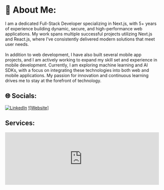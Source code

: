 # 💫 About Me:
I am a dedicated Full-Stack Developer specializing in Next.js, with 5+ years of experience building dynamic, secure, and high-performance web applications. My work spans multiple successful projects utilizing Next.js and React.js, where I’ve consistently delivered modern solutions that meet user needs.<br><br>In addition to web development, I have also built several mobile app projects, and I am actively working to expand my skill set and experience in mobile development. Currently, I am exploring machine learning and AI SDKs, with a focus on integrating these technologies into both web and mobile applications. My passion for innovation and continuous learning drives me to stay at the forefront of technology.

## 🌐 Socials:
[![LinkedIn](https://img.shields.io/badge/LinkedIn-%230077B5.svg?logo=linkedin&logoColor=white)](https://www.linkedin.com/in/daniyalafaqi/) 
[![Website]](https://daniafaqi.contra.com/) 

## Services:
<iframe frameborder="0" height="172px" src="https://contra.com/s/ZBEEsRA3-responsive-full-stack-development-with-nextjs/embed?structure=horizontal" title="View this service on Contra" width="100%" />
<br>
<iframe frameborder="0" height="172px" src="https://contra.com/s/NFsAqevU-custom-web-application-development/embed?structure=horizontal" title="View this service on Contra" width="100%" />
<br>
<iframe frameborder="0" height="172px" src="https://contra.com/s/rFmEsB66-api-development-and-integration/embed?structure=horizontal" title="View this service on Contra" width="100%" />
  

## 💬 Connect with Me:
[Email Me](mailto:daniyal.afaqi@gmail.com)<br/>
[Connect on Contra](https://contra.com/daniafaqi)


---
[![](https://visitcount.itsvg.in/api?id=dice1546&icon=0&color=0)](https://visitcount.itsvg.in)

